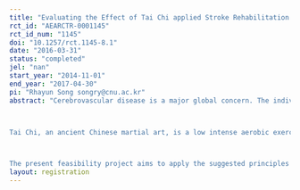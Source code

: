 ```yaml
---
title: "Evaluating the Effect of Tai Chi applied Stroke Rehabilitation on Physical and Cognitive Functioning"
rct_id: "AEARCTR-0001145"
rct_id_num: "1145"
doi: "10.1257/rct.1145-8.1"
date: "2016-03-31"
status: "completed"
jel: "nan"
start_year: "2014-11-01"
end_year: "2017-04-30"
pi: "Rhayun Song songry@cnu.ac.kr"
abstract: "Cerebrovascular disease is a major global concern. The individuals with stroke would suffer from disease associated symptoms which influence their functioning in everyday life. These symptom clusters were usually known to be sharing similar underlying mechanisms. It is clear that the development of effective stroke rehabilitation involves interdisciplinary team approach to manage physical, social, cognitive, and psychological functioning in this population. 

Tai Chi, an ancient Chinese martial art, is a low intense aerobic exercise characterized by continuous movements that embrace the mind, body, and spirit. Tai Chi addresses the integration and balance of mind and body using the fundamental principles of slow, smooth, and continuous movement control, and the transfer of body weight while maintaining an upright and relaxed posture. The newly developed style of Tai Chi for health programs is the seated Tai Chi, which shares the common Tai Chi principles while being modified to adjust the movements for wheelchair bound patients. 

The present feasibility project aims to apply the suggested principles as the typical features of Tai Chi applied stroke rehabilitation, and to evaluate the effects on physical (balance), psychological, and cognitive function. Only a few studies ever addressed the feasibility of Tai Chi for stroke rehabilitation, and the relationship between cognition and balance in this population is still very early stage of investigation. The main purpose of our collaborating project is to explore the effect of long-term Tai Chi program on balance and functional outcome in stroke patients during their rehabilitation process. "
layout: registration
---
```


